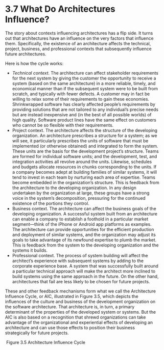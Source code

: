 3.7 What Do Architectures Influence?
===

The story about contexts influencing architectures has a flip side. It turns out that architectures have an influence on the very factors that influence them. Specifically, the existence of an architecture affects the technical, project, business, and professional contexts that subsequently influence future architectures.

Here is how the cycle works:

* _Technical context_. The architecture can affect stakeholder requirements for the next system by giving the customer the opportunity to receive a system (based on the same architecture) in a more reliable, timely, and economical manner than if the subsequent system were to be built from scratch, and typically with fewer defects. A customer may in fact be willing to relax some of their requirements to gain these economies. Shrinkwrapped software has clearly affected people’s requirements by providing solutions that are not tailored to any individual’s precise needs but are instead inexpensive and (in the best of all possible worlds) of high quality. Software product lines have the same effect on customers who cannot be so flexible with their requirements.
* Project context. The architecture affects the structure of the developing organization. An architecture prescribes a structure for a system; as we will see, it particularly prescribes the units of software that must be implemented (or otherwise obtained) and integrated to form the system. These units are the basis for the development project’s structure. Teams are formed for individual software units; and the development, test, and integration activities all revolve around the units. Likewise, schedules and budgets allocate resources in chunks corresponding to the units. If a company becomes adept at building families of similar systems, it will tend to invest in each team by nurturing each area of expertise. Teams become embedded in the organization’s structure. This is feedback from the architecture to the developing organization. In any design undertaken by the organization at large, these groups have a strong voice in the system’s decomposition, pressuring for the continued existence of the portions they control.
* Business context. The architecture can affect the business goals of the developing organization. A successful system built from an architecture can enable a company to establish a foothold in a particular market segment—think of the iPhone or Android app platforms as examples. The architecture can provide opportunities for the efficient production and deployment of similar systems, and the organization may adjust its goals to take advantage of its newfound expertise to plumb the market. This is feedback from the system to the developing organization and the systems it builds.
* Professional context. The process of system building will affect the architect’s experience with subsequent systems by adding to the corporate experience base. A system that was successfully built around a particular technical approach will make the architect more inclined to build systems using the same approach in the future. On the other hand, architectures that fail are less likely to be chosen for future projects.

These and other feedback mechanisms form what we call the Architecture Influence Cycle, or AIC, illustrated in Figure 3.5, which depicts the influences of the culture and business of the development organization on the software architecture. That architecture is, in turn, a primary determinant of the properties of the developed system or systems. But the AIC is also based on a recognition that shrewd organizations can take advantage of the organizational and experiential effects of developing an architecture and can use those effects to position their business strategically for future projects.

![]()
Figure 3.5 Architecture Influence Cycle
